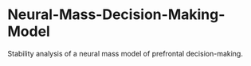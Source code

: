 # Neural-Mass-Decision-Making-Model
Stability analysis of a neural mass model of prefrontal decision-making.
